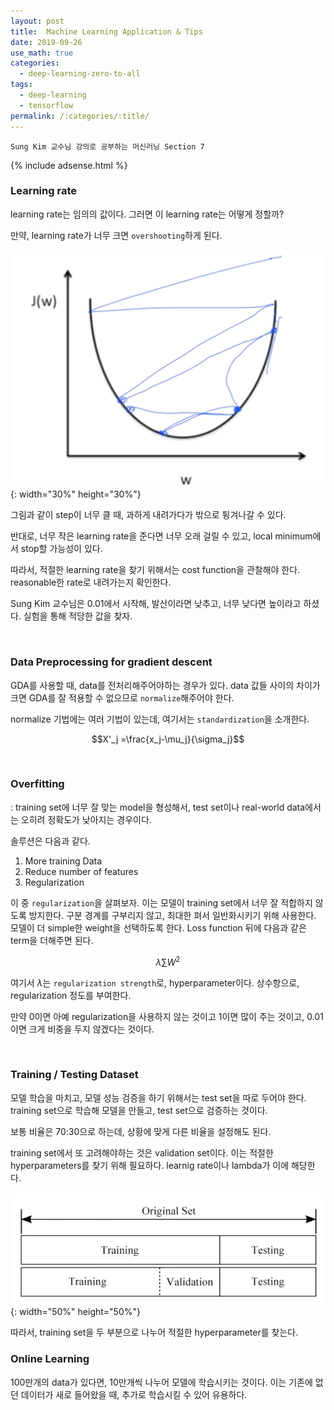 ```yaml
---
layout: post
title:  Machine Learning Application & Tips
date: 2019-09-26
use_math: true
categories:
  - deep-learning-zero-to-all
tags:
  - deep-learning
  - tensorflow
permalink: /:categories/:title/
---
```

`Sung Kim 교수님 강의로 공부하는 머신러닝 Section 7`

{% include adsense.html %}

### Learning rate
learning rate는 임의의 값이다. 그러면 이 learning rate는 어떻게 정할까?

만약, learning rate가 너무 크면 `overshooting`하게 된다.

![overshooting](/assets/images/overshooting_d0jojotix.png){: width="30%" height="30%"}

그림과 같이 step이 너무 클 때, 과하게 내려가다가 밖으로 튕겨나갈 수 있다.

반대로, 너무 작은 learning rate을 준다면 너무 오래 걸릴 수 있고, local minimum에서 stop할 가능성이 있다.

따라서, 적절한 learning rate을 찾기 위해서는 cost function을 관찰해야 한다. reasonable한 rate로 내려가는지 확인한다.

Sung Kim 교수님은 0.01에서 시작해, 발산이라면 낮추고, 너무 낮다면 높이라고 하셨다. 실험을 통해 적당한 값을 찾자.

<br/> 

### Data Preprocessing for gradient descent

GDA를 사용할 때, data를 전처리해주어야하는 경우가 있다. data 값들 사이의 차이가 크면 GDA를 잘 적용할 수 없으므로 `normalize`해주어야 한다.

normalize 기법에는 여러 기법이 있는데, 여기서는 `standardization`을 소개한다.

$$X'_j =\frac{x_j-\mu_j}{\sigma_j}$$

<br/> 

### Overfitting
: training set에 너무 잘 맞는 model을 형성해서, test set이나 real-world data에서는 오히려 정확도가 낮아지는 경우이다.

솔루션은 다음과 같다.

1. More training Data
2. Reduce number of features
3. Regularization

이 중 `regularization`을 살펴보자. 이는 모델이 training set에서 너무 잘 적합하지 않도록 방지한다. 구분 경계를 구부리지 않고, 최대한 펴서 일반화시키기 위해 사용한다. 모델이 더 simple한 weight을 선택하도록 한다. Loss function 뒤에 다음과 같은 term을 더해주면 된다.

$$\lambda \sum W^2$$

여기서 $\lambda$는 `regularization strength`로, hyperparameter이다. 상수항으로, regularization 정도를 부여한다.

만약 0이면 아예 regularization을 사용하지 않는 것이고 1이면 많이 주는 것이고, 0.01이면 크게 비중을 두지 않겠다는 것이다.

<br/> 

### Training / Testing Dataset
모델 학습을 마치고, 모델 성능 검증을 하기 위해서는 test set을 따로 두어야 한다. training set으로 학습해 모델을 만들고, test set으로 검증하는 것이다.

보통 비율은 70:30으로 하는데, 상황에 맞게 다른 비율을 설정해도 된다.

training set에서 또 고려해야하는 것은 validation set이다. 이는 적절한 hyperparameters를 찾기 위해 필요하다. learnig rate이나 lambda가 이에 해당한다.

![vali_set](/assets/images/vali_set.png){: width="50%" height="50%"}

따라서, training set을 두 부분으로 나누어 적절한 hyperparameter를 찾는다.

### Online Learning
100만개의 data가 있다면, 10만개씩 나누어 모델에 학습시키는 것이다. 이는 기존에 없던 데이터가 새로 들어왔을 때, 추가로 학습시킬 수 있어 유용하다.
